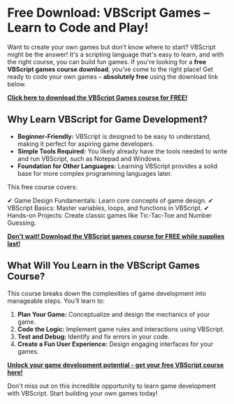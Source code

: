 # Free Download: VBScript Games – Learn to Code and Play!

Want to create your own games but don’t know where to start? VBScript might be the answer! It's a scripting language that's easy to learn, and with the right course, you can build fun games. If you're looking for a **free VBScript games course download**, you’ve come to the right place! Get ready to code your own games – **absolutely free** using the download link below.

[**Click here to download the VBScript Games course for FREE!**](https://udemywork.com/vbscript-games)

## Why Learn VBScript for Game Development?

*   **Beginner-Friendly:** VBScript is designed to be easy to understand, making it perfect for aspiring game developers.
*   **Simple Tools Required:** You likely already have the tools needed to write and run VBScript, such as Notepad and Windows.
*   **Foundation for Other Languages:** Learning VBScript provides a solid base for more complex programming languages later.

This free course covers:

✔ Game Design Fundamentals: Learn core concepts of game design.
✔ VBScript Basics: Master variables, loops, and functions in VBScript.
✔ Hands-on Projects: Create classic games like Tic-Tac-Toe and Number Guessing.

[**Don't wait! Download the VBScript games course for FREE while supplies last!**](https://udemywork.com/vbscript-games)

## What Will You Learn in the VBScript Games Course?

This course breaks down the complexities of game development into manageable steps. You’ll learn to:

1.  **Plan Your Game:** Conceptualize and design the mechanics of your game.
2.  **Code the Logic:** Implement game rules and interactions using VBScript.
3.  **Test and Debug:** Identify and fix errors in your code.
4.  **Create a Fun User Experience:** Design engaging interfaces for your games.

[**Unlock your game development potential - get your free VBScript course here!**](https://udemywork.com/vbscript-games)

Don't miss out on this incredible opportunity to learn game development with VBScript. Start building your own games today!
